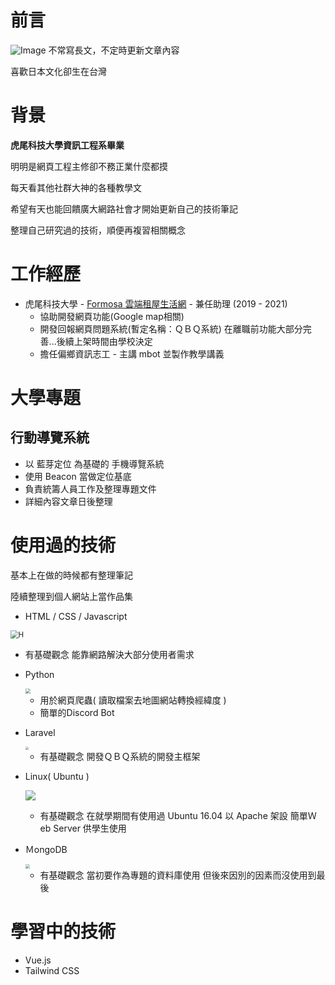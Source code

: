 # 前言

![Image](https://i.imgur.com/Cfgy7mN.png)
不常寫長文，不定時更新文章內容

喜歡日本文化卻生在台灣

# 背景

**虎尾科技大學資訊工程系畢業**

明明是網頁工程主修卻不務正業什麼都摸

每天看其他社群大神的各種教學文

希望有天也能回饋廣大網路社會才開始更新自己的技術筆記

整理自己研究過的技術，順便再複習相關概念

# 工作經歷

- 虎尾科技大學 - [Formosa 雲端租屋生活網](https://house.nfu.edu.tw/) - 兼任助理 (2019 - 2021)
  - 協助開發網頁功能(Google map相關)
  - 開發回報網頁問題系統(暫定名稱：ＱＢＱ系統) 在離職前功能大部分完善...後續上架時間由學校決定
  - 擔任偏鄉資訊志工 - 主講 mbot 並製作教學講義

# 大學專題

## 行動導覽系統

- 以 藍芽定位 為基礎的 手機導覽系統
- 使用 Beacon 當做定位基底
- 負責統籌人員工作及整理專題文件 
- 詳細內容文章日後整理

# 使用過的技術

基本上在做的時候都有整理筆記

陸續整理到個人網站上當作品集

- HTML / CSS / Javascript 
<img src="https://i.imgur.com/1c6PSUL.png" alt="H" style="zoom:80%;" />
  
  - 有基礎觀念  能靠網路解決大部分使用者需求

- Python
  
  <img src="https://i.imgur.com/75PeeAX.png" style="zoom:50%;" />
  
  - 用於網頁爬蟲( 讀取檔案去地圖網站轉換經緯度 )
  - 簡單的Discord Bot             
  
- Laravel
  
  <img src="https://i.imgur.com/n1eTFzG.png" style="zoom:30%;" />
  
  - 有基礎觀念 開發ＱＢＱ系統的開發主框架
  
- Linux( Ubuntu )
  
  ![](https://i.imgur.com/shi2nj1.png)
  
  - 有基礎觀念 在就學期間有使用過 Ubuntu 16.04 以 Apache 架設 簡單Ｗeb Server 供學生使用
  
- ＭongoDB
  
  <img src="https://i.imgur.com/LcNEkrw.jpg" style="zoom:45%;" />
  
  - 有基礎觀念 當初要作為專題的資料庫使用 但後來因別的因素而沒使用到最後

# 學習中的技術

- Vue.js
- Tailwind CSS







